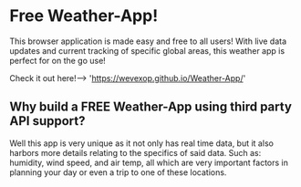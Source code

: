 # Free Weather-App!
This browser application is made easy and free to all users! With live data updates and current tracking of specific global areas, this weather app is perfect for on the go use!

Check it out here!--> 'https://wevexop.github.io/Weather-App/'

## Why build a FREE Weather-App using third party API support?
Well this app is very unique as it not only has real time data, but it also harbors more details relating to the specifics of said data. Such as: humidity, wind speed, and air temp, all which are very important factors in planning your day or even a trip to one of these locations.